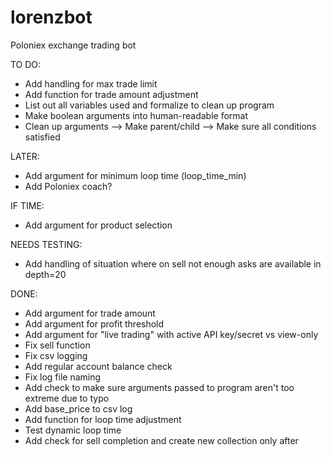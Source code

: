 # lorenzbot
Poloniex exchange trading bot

TO DO:
- Add handling for max trade limit
- Add function for trade amount adjustment
- List out all variables used and formalize to clean up program
- Make boolean arguments into human-readable format
- Clean up arguments --> Make parent/child --> Make sure all conditions satisfied

LATER:
- Add argument for minimum loop time (loop_time_min)
- Add Poloniex coach?

IF TIME:
- Add argument for product selection

NEEDS TESTING:
- Add handling of situation where on sell not enough asks are available in depth=20

DONE:
- Add argument for trade amount
- Add argument for profit threshold
- Add argument for "live trading" with active API key/secret vs view-only
- Fix sell function
- Fix csv logging
- Add regular account balance check
- Fix log file naming
- Add check to make sure arguments passed to program aren't too extreme due to typo
- Add base_price to csv log
- Add function for loop time adjustment
- Test dynamic loop time
- Add check for sell completion and create new collection only after